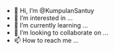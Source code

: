 - 👋 Hi, I’m @KumpulanSantuy
- 👀 I’m interested in ...
- 🌱 I’m currently learning ...
- 💞️ I’m looking to collaborate on ...
- 📫 How to reach me ...

<!---
KumpulanSantuy/KumpulanSantuy is a ✨ special ✨ repository because its `README.md` (this file) appears on your GitHub profile.
You can click the Preview link to take a look at your changes.
--->
